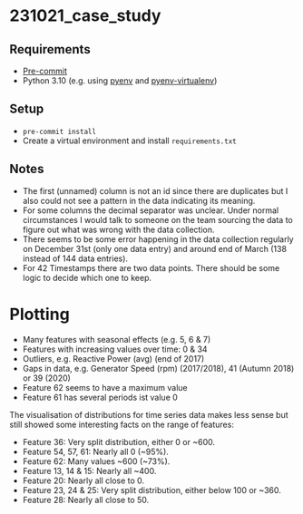 # 231021_case_study

## Requirements

- [Pre-commit](https://pre-commit.com/#install)
- Python 3.10 (e.g. using [pyenv](https://github.com/pyenv/pyenv) and [pyenv-virtualenv](https://github.com/pyenv/pyenv-virtualenv))

## Setup

- `pre-commit install`
- Create a virtual environment and install `requirements.txt`

## Notes

- The first (unnamed) column is not an id since there are duplicates but I also could not see a pattern in the data indicating its meaning.
- For some columns the decimal separator was unclear. Under normal circumstances I would talk to someone on the team sourcing the data to figure out what was wrong with the data collection.
- There seems to be some error happening in the data collection regularly on December 31st (only one data entry) and around end of March (138 instead of 144 data entries).
- For 42 Timestamps there are two data points. There should be some logic to decide which one to keep.

# Plotting

- Many features with seasonal effects (e.g. 5, 6 & 7)
- Features with increasing values over time: 0 & 34
- Outliers, e.g. Reactive Power (avg) (end of 2017)
- Gaps in data, e.g. Generator Speed (rpm) (2017/2018), 41 (Autumn 2018) or 39 (2020)
- Feature 62 seems to have a maximum value
- Feature 61 has several periods ist value 0

The visualisation of distributions for time series data makes less sense but still showed some interesting facts on the range of features:

- Feature 36: Very split distribution, either 0 or ~600.
- Feature 54, 57, 61: Nearly all 0 (~95%).
- Feature 62: Many values ~600 (~73%).
- Feature 13, 14 & 15: Nearly all ~400.
- Feature 20: Nearly all close to 0.
- Feature 23, 24 & 25: Very split distribution, either below 100 or ~360.
- Feature 28: Nearly all close to 50.
